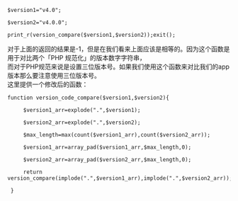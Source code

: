 ```
$version1="v4.0";

$version2="v4.0.0";

print_r(version_compare($version1,$version2));exit();
```


对于上面的返回的结果是-1，但是在我们看来上面应该是相等的。因为这个函数是用于对比两个「PHP 规范化」的版本数字字符串，  
而对于PHP规范来说是设置三位版本号。如果我们使用这个函数来对比我们的app版本那么要注意使用三位版本号。  
这里提供一个修改后的函数：  

```
function version_code_compare($version1,$version2){

     $version1_arr=explode(".",$version1);

     $version2_arr=explode(".",$version2);

     $max_length=max(count($version1_arr),count($version2_arr));

     $version1_arr=array_pad($version1_arr,$max_length,0);

     $version2_arr=array_pad($version2_arr,$max_length,0);

     return version_compare(implode(".",$version1_arr),implode(".",$version2_arr));

 }
```

